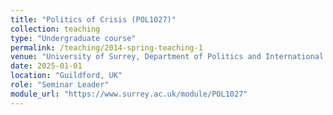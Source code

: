 ```yaml
---
title: "Politics of Crisis (POL1027)"
collection: teaching
type: "Undergraduate course"
permalink: /teaching/2014-spring-teaching-1
venue: "University of Surrey, Department of Politics and International Relations"
date: 2025-01-01
location: "Guildford, UK"
role: "Seminar Leader"
module_url: "https://www.surrey.ac.uk/module/POL1027"
---
```

